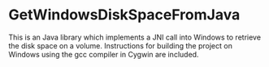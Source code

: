 GetWindowsDiskSpaceFromJava
===========================

This is an Java library which implements a JNI call into Windows to retrieve the disk space on a volume.  Instructions for building the project on Windows using the gcc compiler in Cygwin are included.
